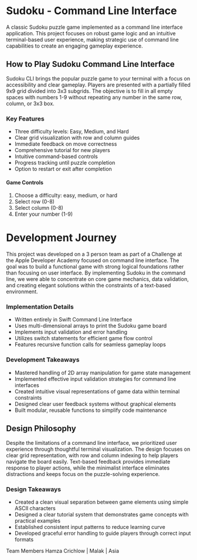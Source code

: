 # Sudoku - Command Line Interface
A classic Sudoku puzzle game implemented as a command line interface application. This project focuses on robust game logic and an intuitive terminal-based user experience, making strategic use of command line capabilities to create an engaging gameplay experience.


## How to Play Sudoku Command Line Interface
Sudoku CLI brings the popular puzzle game to your terminal with a focus on accessibility and clear gameplay. Players are presented with a partially filled 9x9 grid divided into 3x3 subgrids. The objective is to fill in all empty spaces with numbers 1-9 without repeating any number in the same row, column, or 3x3 box.

### Key Features
- Three difficulty levels: Easy, Medium, and Hard
- Clear grid visualization with row and column guides
- Immediate feedback on move correctness
- Comprehensive tutorial for new players
- Intuitive command-based controls
- Progress tracking until puzzle completion
- Option to restart or exit after completion
#### Game Controls
1. Choose a difficulty: easy, medium, or hard
2.  Select row (0-8)
3. Select column (0-8)
4. Enter your number (1-9)

# Development Journey
This project was developed on a 3 person team as part of a Challenge at the Apple Developer Academy focused on command line interface. The goal was to build a functional game with strong logical foundations rather than focusing on user interface. By implementing Sudoku in the command line, we were able to concentrate on core game mechanics, data validation, and creating elegant solutions within the constraints of a text-based environment.

### Implementation Details
- Written entirely in Swift Command Line Interface
- Uses multi-dimensional arrays to print the Sudoku game board
- Implements input validation and error handling
- Utilizes switch statements for efficient game flow control
- Features recursive function calls for seamless gameplay loops


### Development Takeaways
- Mastered handling of 2D array manipulation for game state management
- Implemented effective input validation strategies for command line interfaces
- Created intuitive visual representations of game data within terminal constraints
- Designed clear user feedback systems without graphical elements
- Built modular, reusable functions to simplify code maintenance

## Design Philosophy
Despite the limitations of a command line interface, we prioritized user experience through thoughtful terminal visualization. The design focuses on clear grid representation, with row and column indexing to help players navigate the board easily. Text-based feedback provides immediate response to player actions, while the minimalist interface eliminates distractions and keeps focus on the puzzle-solving experience.

### Design Takeaways
- Created a clean visual separation between game elements using simple ASCII characters
- Designed a clear tutorial system that demonstrates game concepts with practical examples
- Established consistent input patterns to reduce learning curve
- Developed graceful error handling to guide players through correct input formats


Team Members
Hamza Crichlow | Malak | Asia
